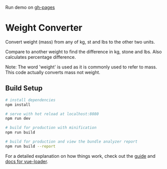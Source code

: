 Run demo on [gh-pages](https://shanegibney.github.io/vue-calculator-weight/)

# Weight Converter

Convert weight (mass) from any of kg, st and lbs to the other two units.

Compare to another weight to find the difference in kg, stone and lbs. Also calculates percentage difference.

Note: The word 'weight' is used as it is commonly used to refer to mass. This code actually converts mass not weight.

## Build Setup

``` bash
# install dependencies
npm install

# serve with hot reload at localhost:8080
npm run dev

# build for production with minification
npm run build

# build for production and view the bundle analyzer report
npm run build --report
```

For a detailed explanation on how things work, check out the [guide](http://vuejs-templates.github.io/webpack/) and [docs for vue-loader](http://vuejs.github.io/vue-loader).
